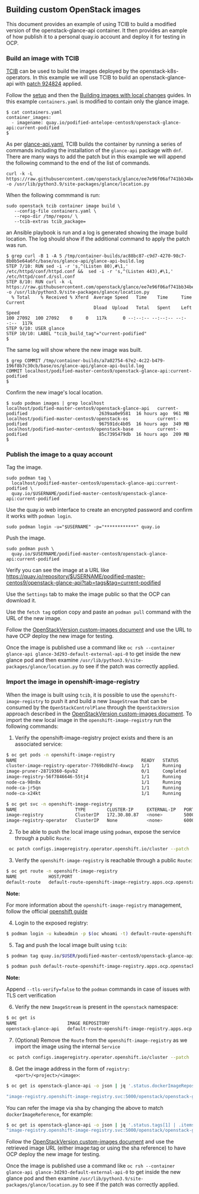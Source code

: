 ## Building custom OpenStack images

This document provides an example of using TCIB to build
a modified version of the openstack-glance-api container.
It then provides an eample of how publish it to a personal
quay.io account and deploy it for testing in OCP.

### Build an image with TCIB

[TCIB](https://github.com/openstack-k8s-operators/tcib)
can be used to build the images deployed by the
openstack-k8s-operators. In this example we will use TCIB to
build an openstack-glance-api with
[patch 924824](https://review.opendev.org/c/openstack/glance/+/924824)
applied.

Follow the
[setup](https://github.com/openstack-k8s-operators/tcib/tree/main?tab=readme-ov-file#setup)
and then the
[Building images with local changes](https://github.com/openstack-k8s-operators/tcib/tree/main?tab=readme-ov-file#building-images-with-local-changes)
guides. In this example `containers.yaml` is modified to contain only
the glance image.

```
$ cat containers.yaml
container_images:
  - imagename: quay.io/podified-antelope-centos9/openstack-glance-api:current-podified
$
```
As per [glance-api.yaml](https://github.com/openstack-k8s-operators/tcib/blob/main/container-images/tcib/base/os/glance-api/glance-api.yaml#L12),
TCIB builds the container by running a series of commands including
the installation of the `glance-api` package with `dnf`. There are
many ways to add the patch but in this example we will append the
following command to the end of the list of commands.
```
curl -k -L https://raw.githubusercontent.com/openstack/glance/ee7e96f06af741bb34bedac18fa2c4616fcc3905/glance/location.py -o /usr/lib/python3.9/site-packages/glance/location.py
```
When the following commmand is run:
```
sudo openstack tcib container image build \
   --config-file containers.yaml \
   --repo-dir /tmp/repos/ \
   --tcib-extras tcib_package=
```
an Ansible playbook is run and a log is generated showing the image
build location. The log should show if the additional command to apply
the patch was run.
```
$ grep curl -B 1 -A 5 /tmp/container-builds/ac88bc87-c9d7-4270-98c7-8b0b5e64a6fc/base/os/glance-api/glance-api-build.log
STEP 7/10: RUN sed -i -r 's,^(Listen 80),#\1,' /etc/httpd/conf/httpd.conf &&  sed -i -r 's,^(Listen 443),#\1,' /etc/httpd/conf.d/ssl.conf
STEP 8/10: RUN curl -k -L https://raw.githubusercontent.com/openstack/glance/ee7e96f06af741bb34bedac18fa2c4616fcc3905/glance/location.py -o /usr/lib/python3.9/site-packages/glance/location.py
  % Total    % Received % Xferd  Average Speed   Time    Time     Time  Current
                                 Dload  Upload   Total   Spent    Left  Speed
100 27092  100 27092    0     0   117k      0 --:--:-- --:--:-- --:--:--  117k
STEP 9/10: USER glance
STEP 10/10: LABEL "tcib_build_tag"="current-podified"
$
```
The same log will show where the new image was built.
```
$ grep COMMIT /tmp/container-builds/a7a02754-67e2-4c22-b479-196f8b7c30cb/base/os/glance-api/glance-api-build.log
COMMIT localhost/podified-master-centos9/openstack-glance-api:current-podified
$
```
Confirm the new image's local location.
```
$ sudo podman images | grep localhost
localhost/podified-master-centos9/openstack-glance-api   current-podified                           2639aa0e9581  16 hours ago  961 MB
localhost/podified-master-centos9/openstack-os           current-podified                           967591dc4b05  16 hours ago  349 MB
localhost/podified-master-centos9/openstack-base         current-podified                           85c7395479db  16 hours ago  209 MB
$
```
### Publish the image to a quay account

Tag the image.
```
sudo podman tag \
  localhost/podified-master-centos9/openstack-glance-api:current-podified \
  quay.io/$USERNAME/podified-master-centos9/openstack-glance-api:current-podified
```
Use the quay.io web interface to create an encrypted password and
confirm it works with `podman login`.
```
sudo podman login -u="$USERNAME" -p="************" quay.io
```
Push the image.
```
sudo podman push \
  quay.io/$USERNAME/podified-master-centos9/openstack-glance-api:current-podified
```
Verify you can see the image at a URL like 
https://quay.io/repository/$USERNAME/podified-master-centos9/openstack-glance-api?tab=tags&tag=current-podified

Use the `Settings` tab to make the image public so that the OCP can
download it.

Use the `fetch tag` option copy and paste an `podman pull` command
with the URL of the new image.

Follow the
[OpenStackVersion custom-images
document](version_updates.md#custom-images-for-other-openstack-services)
and use the URL to have OCP deploy the new image for testing.

Once the image is published use a command like
`oc rsh --container glance-api glance-3d293-default-external-api-0`
to get inside the new glance pod and then examine
`/usr/lib/python3.9/site-packages/glance/location.py`
to see if the patch was correctly applied.

### Import the image in openshift-image-registry

When the image is built using `tcib`, it is possible to use the `openshift-image-registry`
to push it and build a new `ImageStream` that can be consumed by the `OpenStackControlPlane`
through the `OpenStackVersion` approach described in the [OpenStackVersion custom-images
document](version_updates.md#custom-images-for-other-openstack-services).
To import the new local image in the `openshift-image-registry` run the following commands:

1. Verify the openshift-image-registry project exists and there is an associated service:

```bash
$ oc get pods -n openshift-image-registry
NAME                                               READY   STATUS      RESTARTS   AGE
cluster-image-registry-operator-7769bd8d7d-4xwcp   1/1     Running     2          13h
image-pruner-28719360-6pvb2                        0/1     Completed   0          11h
image-registry-56f7846646-55tj4                    1/1     Running     0          11h
node-ca-98n8x                                      1/1     Running     1          12h
node-ca-jr5qn                                      1/1     Running     1          12h
node-ca-x24kt                                      1/1     Running     1          12h

$ oc get svc -n openshift-image-registry
NAME                      TYPE        CLUSTER-IP     EXTERNAL-IP   PORT(S)     AGE
image-registry            ClusterIP   172.30.80.87   <none>        5000/TCP    12h
image-registry-operator   ClusterIP   None           <none>        60000/TCP   13h
```

2. To be able to push the local image using `podman`, expose the service through
a public `Route`:

```bash
 oc patch configs.imageregistry.operator.openshift.io/cluster --patch '{"spec":{"defaultRoute":true}}' --type=merge
```

3. Verify the `openshift-image-registry` is reachable through a public `Route`:

```bash
$ oc get route -n openshift-image-registry
NAME            HOST/PORT                                                       PATH   SERVICES         PORT    TERMINATION   WILDCARD
default-route   default-route-openshift-image-registry.apps.ocp.openstack.lab          image-registry   <all>   reencrypt     None
```

**Note:**

For more information about the `openshift-image-registry` management, follow the
official [openshift guide](https://docs.openshift.com/container-platform/4.16/registry/securing-exposing-registry.html)

4. Login to the exposed registry:

```bash
$ podman login -u kubeadmin -p $(oc whoami -t) default-route-openshift-image-registry.apps.ocp.openstack.lab
```

5. Tag and push the local image built using `tcib`:

```bash
$ podman tag quay.io/$USER/podified-master-centos9/openstack-glance-api:mytag image-registry.apps.ocp.openstack.lab/openstack/openstack-glance-api:mytag

$ podman push default-route-openshift-image-registry.apps.ocp.openstack.lab/openstack/openstack-glance-api:mytag
```

**Note:**

Append `--tls-verify=false` to the `podman` commands in case of issues with TLS cert verification

6. Verify the new `ImageStream` is present in the `openstack` namespace:

```bash
$ oc get is
NAME                   IMAGE REPOSITORY                                                                               TAGS              UPDATED
openstack-glance-api   default-route-openshift-image-registry.apps.ocp.openstack.lab/openstack/openstack-glance-api   mytag,latest   24 minutes ago
```

7. (Optional) Remove the `Route` from the `openshift-image-registry` as we import the image
using the internal `Service`

```bash
 oc patch configs.imageregistry.operator.openshift.io/cluster --patch '{"spec":{"defaultRoute":false}}' --type=merge
```

8. Get the image address in the form of `registry:<port>/<project>/<image>`:

```bash
$ oc get is openstack-glance-api -o json | jq '.status.dockerImageRepository'

"image-registry.openshift-image-registry.svc:5000/openstack/openstack-glance-api"
```

You can refer the image via sha by changing the above to match `dockerImageReference`, for example:

```bash
$ oc get is openstack-glance-api -o json | jq '.status.tags[1] | .items[0] | .dockerImageReference'
"image-registry.openshift-image-registry.svc:5000/openstack/openstack-glance-api@sha256:a36a9ae074dc3ea0674b88351589c0a84bd264d30ef62a0c42bab5081c0d3b4c"
```

Follow the
[OpenStackVersion custom-images
document](version_updates.md#custom-images-for-other-openstack-services)
and use the retrieved image URL (either image:tag or using the sha reference)
to have OCP deploy the new image for testing.

Once the image is published use a command like
`oc rsh --container glance-api glance-3d293-default-external-api-0`
to get inside the new glance pod and then examine
`/usr/lib/python3.9/site-packages/glance/location.py`
to see if the patch was correctly applied.
